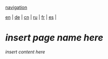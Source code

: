 [navigation](https://github.com/syncloud/docs/blob/master/*/index.md)

[en](https://github.com/syncloud/platform/wiki/SSH) | 
[de](https://github.com/syncloud/docs/blob/master/de/content/SSH.md) | 
[cn](https://github.com/syncloud/docs/blob/master/cn/content/SSH.md) | 
[ru](https://github.com/syncloud/docs/blob/master/ru/content/SSH.md) | 
[fr](https://github.com/syncloud/docs/blob/master/fr/content/SSH.md) | 
[es](https://github.com/syncloud/docs/blob/master/es/content/SSH.md) | 

# *insert page name here*

*insert content here*
